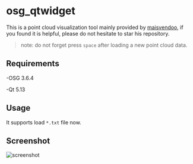 # osg_qtwidget

This is a point cloud visualization tool mainly provided by [maisvendoo](https://github.com/maisvendoo/OSG-lessons), if you found it is helpful, please do not hesitate to star his repository.

> note: do not forget press `space` after loading a new point cloud data.

## Requirements

-OSG 3.6.4

-Qt 5.13

## Usage

It supports load `*.txt` file now.

## Screenshot

![screenshot](screenshot/screenshot.png)
